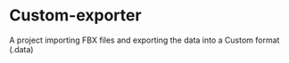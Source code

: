 # Custom-exporter
A project importing FBX files and exporting the data into a Custom format (.data)
